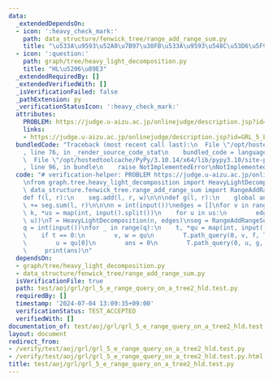 ```yaml
---
data:
  _extendedDependsOn:
  - icon: ':heavy_check_mark:'
    path: data_structure/fenwick_tree/range_add_range_sum.py
    title: "\u533A\u9593\u52A0\u7B97\u30FB\u533A\u9593\u548C\u53D6\u5F97"
  - icon: ':question:'
    path: graph/tree/heavy_light_decomposition.py
    title: "HL\u5206\u89E3"
  _extendedRequiredBy: []
  _extendedVerifiedWith: []
  _isVerificationFailed: false
  _pathExtension: py
  _verificationStatusIcon: ':heavy_check_mark:'
  attributes:
    PROBLEM: https://judge.u-aizu.ac.jp/onlinejudge/description.jsp?id=GRL_5_E
    links:
    - https://judge.u-aizu.ac.jp/onlinejudge/description.jsp?id=GRL_5_E
  bundledCode: "Traceback (most recent call last):\n  File \"/opt/hostedtoolcache/PyPy/3.10.14/x64/lib/pypy3.10/site-packages/onlinejudge_verify/documentation/build.py\"\
    , line 76, in _render_source_code_stat\n    bundled_code = language.bundle(\n\
    \  File \"/opt/hostedtoolcache/PyPy/3.10.14/x64/lib/pypy3.10/site-packages/onlinejudge_verify/languages/python.py\"\
    , line 96, in bundle\n    raise NotImplementedError\nNotImplementedError\n"
  code: "# verification-helper: PROBLEM https://judge.u-aizu.ac.jp/onlinejudge/description.jsp?id=GRL_5_E\n\
    \nfrom graph.tree.heavy_light_decomposition import HeavyLightDecomposition\nfrom\
    \ data_structure.fenwick_tree.range_add_range_sum import RangeAddRangeSum\n\n\n\
    def f(l, r):\n    seg.add(l, r, w)\n\n\ndef g(l, r):\n    global ans\n    ans\
    \ += seg.sum(l, r)\n\n\nn = int(input())\nedges = []\nfor v in range(n):\n   \
    \ k, *us = map(int, input().split())\n    for u in us:\n        edges.append((v,\
    \ u))\nT = HeavyLightDecomposition(n, edges)\nseg = RangeAddRangeSum([0] * n)\n\
    q = int(input())\nfor _ in range(q):\n    t, *qu = map(int, input().split())\n\
    \    if t == 0:\n        v, w = qu\n        T.path_query(0, v, f, True)\n    else:\n\
    \        u = qu[0]\n        ans = 0\n        T.path_query(0, u, g, True)\n   \
    \     print(ans)\n"
  dependsOn:
  - graph/tree/heavy_light_decomposition.py
  - data_structure/fenwick_tree/range_add_range_sum.py
  isVerificationFile: true
  path: test/aoj/grl/grl_5_e_range_query_on_a_tree2_hld.test.py
  requiredBy: []
  timestamp: '2024-07-04 13:09:35+09:00'
  verificationStatus: TEST_ACCEPTED
  verifiedWith: []
documentation_of: test/aoj/grl/grl_5_e_range_query_on_a_tree2_hld.test.py
layout: document
redirect_from:
- /verify/test/aoj/grl/grl_5_e_range_query_on_a_tree2_hld.test.py
- /verify/test/aoj/grl/grl_5_e_range_query_on_a_tree2_hld.test.py.html
title: test/aoj/grl/grl_5_e_range_query_on_a_tree2_hld.test.py
---
```

